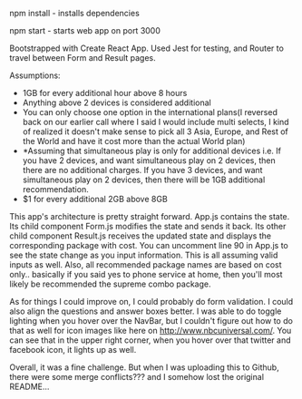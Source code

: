 npm install - installs dependencies

npm start - starts web app on port 3000

Bootstrapped with Create React App. Used Jest for testing, and Router to travel between Form and Result pages.

Assumptions:
- 1GB for every additional hour above 8 hours
- Anything above 2 devices is considered additional
- You can only choose one option in the international plans(I reversed back on our earlier call where I said I would include multi selects, I kind of realized it doesn't make sense to pick all 3 Asia, Europe, and Rest of the World and have it cost more than the actual World plan)
- *Assuming that simultaneous play is only for additional devices
i.e. If you have 2 devices, and want simultaneous play on 2 devices, then there are no additional charges.
     If you have 3 devices, and want simultaneous play on 2 devices, then there will be 1GB additional recommendation.
- $1 for every additional 2GB above 8GB


This app's architecture is pretty straight forward. App.js contains the state. Its child component Form.js modifies the state and sends it back. Its other child component Result.js receives the updated state and displays the corresponding package with cost. You can uncomment line 90 in App.js to see the state change as you input information. This is all assuming valid inputs as well. 
Also, all recommended package names are based on cost only.. basically if you said yes to phone service at home, then you'll most likely be recommended the supreme combo package.


As for things I could improve on, I could probably do form validation. I could also align the questions and answer boxes better. I was able to do toggle lighting when you hover over the NavBar, but I couldn't figure out how to do that as well for icon images like here on http://www.nbcuniversal.com/. You can see that in the upper right corner, when you hover over that twitter and facebook icon, it lights up as well. 

Overall, it was a fine challenge. But when I was uploading this to Github, there were some merge conflicts??? and I somehow lost the original README...

